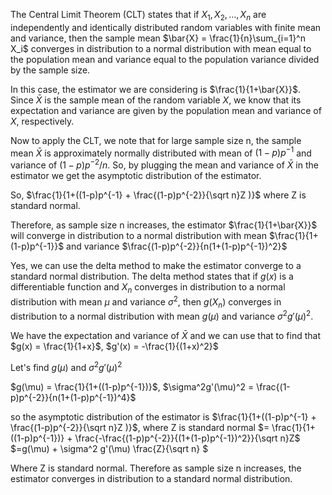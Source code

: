 The Central Limit Theorem (CLT) states that if $X_1, X_2, \ldots, X_n$ are independently and identically distributed random variables with finite mean and variance, then the sample mean $\bar{X} = \frac{1}{n}\sum_{i=1}^n X_i$ converges in distribution to a normal distribution with mean equal to the population mean and variance equal to the population variance divided by the sample size.

In this case, the estimator we are considering is $\frac{1}{1+\bar{X}}$. Since $\bar{X}$ is the sample mean of the random variable $X$, we know that its expectation and variance are given by the population mean and variance of $X$, respectively.

Now to apply the CLT, we note that for large sample size n, the sample mean $\bar{X}$ is approximately normally distributed with mean of $(1-p)p^{-1}$ and variance of $(1-p)p^{-2}/n$. So, by plugging the mean and variance of $\bar{X}$ in the estimator we get the asymptotic distribution of the estimator.

So, $\frac{1}{1+((1-p)p^{-1} + \frac{(1-p)p^{-2}}{\sqrt n}Z )}$ where Z is standard normal.

Therefore, as sample size n increases, the estimator $\frac{1}{1+\bar{X}}$ will converge in distribution to a normal distribution with mean $\frac{1}{1+(1-p)p^{-1}}$ and variance $\frac{(1-p)p^{-2}}{n(1+(1-p)p^{-1})^2}$

Yes, we can use the delta method to make the estimator converge to a standard normal distribution. The delta method states that if $g(x)$ is a differentiable function and $X_n$ converges in distribution to a normal distribution with mean $\mu$ and variance $\sigma^2$, then $g(X_n)$ converges in distribution to a normal distribution with mean $g(\mu)$ and variance $\sigma^2g'(\mu)^2$.

We have the expectation and variance of $\bar{X}$ and we can use that to find that
$g(x) = \frac{1}{1+x}$, $g'(x) = -\frac{1}{(1+x)^2}$

Let's find $g(\mu)$ and $\sigma^2g'(\mu)^2$

$g(\mu) = \frac{1}{1+((1-p)p^{-1})}$, $\sigma^2g'(\mu)^2 = \frac{(1-p)p^{-2}}{n(1+(1-p)p^{-1})^4}$

so the asymptotic distribution of the estimator is
$\frac{1}{1+((1-p)p^{-1} + \frac{(1-p)p^{-2}}{\sqrt n}Z )}$, where Z is standard normal
$= \frac{1}{1+((1-p)p^{-1})} + \frac{-\frac{(1-p)p^{-2}}{(1+(1-p)p^{-1})^2}}{\sqrt n}Z$
$=g(\mu) + \sigma^2 g'(\mu) \frac{Z}{\sqrt n} $

Where Z is standard normal.
Therefore as sample size n increases, the estimator converges in distribution to a standard normal distribution.